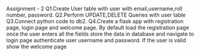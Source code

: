 Assignment - 2 
Q1.Create User table with user with email,username,roll number, password.
Q2.Perform UPDATE,DELETE Queries with user table
Q3.Connect python code to db2.
Q4.Create a flask app with registration page, login page and welcome page. By default load the registration page once the user enters all the fields store the data in database and navigate to login page authenticate user username and password. If the user is valid show the welcome page